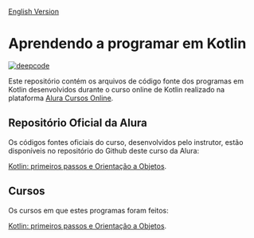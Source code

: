 [English Version](README.EN.md)

# Aprendendo a programar em Kotlin
[![deepcode](https://www.deepcode.ai/api/gh/badge?key=eyJhbGciOiJIUzI1NiIsInR5cCI6IkpXVCJ9.eyJwbGF0Zm9ybTEiOiJnaCIsIm93bmVyMSI6IkhlbnJpcXVlbWNjIiwicmVwbzEiOiJBcHJlbmRlbmRvX0tvdGxpbiIsImluY2x1ZGVMaW50IjpmYWxzZSwiYXV0aG9ySWQiOjIzNTQyLCJpYXQiOjE2MDIxODMxMDF9.NlHX-_C7VcvdUZmO2ZbmGu8AcGoniL-98w0QMmFXHPk)](https://www.deepcode.ai/app/gh/Henriquemcc/Aprendendo_Kotlin/_/dashboard?utm_content=gh%2FHenriquemcc%2FAprendendo_Kotlin)

Este repositório contém os arquivos de código fonte dos programas em Kotlin desenvolvidos durante o curso online de Kotlin realizado na plataforma [Alura Cursos Online](https://alura.com.br/).

## Repositório Oficial da Alura

Os códigos fontes oficiais do curso, desenvolvidos pelo instrutor, estão disponíveis no repositório do Github deste curso da Alura:

[Kotlin: primeiros passos e Orientação a Objetos](https://github.com/alura-cursos/kotlin-introducao-orientacao-a-objetos/).

## Cursos

Os cursos em que estes programas foram feitos:

[Kotlin: primeiros passos e Orientação a Objetos](https://cursos.alura.com.br/course/kotlin-orientacao-objetos).